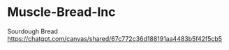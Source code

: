 # Muscle-Bread-Inc
Sourdough Bread
https://chatgpt.com/canvas/shared/67c772c36d188191aa4483b5f42f5cb5
